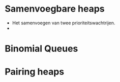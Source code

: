 # Samenvoegbare heaps
* Het samenvoegen van twee prioriteitswachtrijen.
* 

# Binomial Queues


# Pairing heaps
